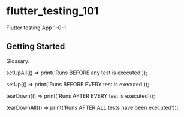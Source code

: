 # flutter_testing_101

Flutter testing App 1-0-1

## Getting Started

Glossary:

setUpAll(() => print('Runs BEFORE any test is executed'));

setUp(() => print('Runs BEFORE EVERY test is executed'));

tearDown(() => print('Runs AFTER EVERY test is executed'));

tearDownAll(() => print('Runs AFTER ALL tests have been executed'));

